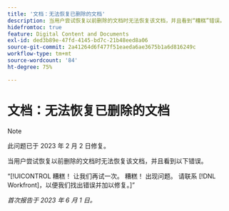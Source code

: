 ```yaml
---
title: '文档：无法恢复已删除的文档'
description: 当用户尝试恢复以前删除的文档时无法恢复该文档，并且看到“糟糕”错误。
hidefromtoc: true
feature: Digital Content and Documents
exl-id: ded3b89e-47fd-4145-bd7c-21b48eed8a06
source-git-commit: 2a41264d6f477f51eaeda6ae3675b1a6d816249c
workflow-type: tm+mt
source-wordcount: '84'
ht-degree: 75%

---
```


# 文档：无法恢复已删除的文档

>[!NOTE]
>
>此问题已于 2023 年 2 月 2 日修复。

<!-- On WF and WFP TOCs-->

当用户尝试恢复以前删除的文档时无法恢复该文档，并且看到以下错误。

“[!UICONTROL 糟糕！ 让我们再试一次。 糟糕！ 出现问题。 请联系 [!DNL Workfront]，以便我们找出错误并加以修复。]”

_首次报告于 2023 年 6 月 1 日。_
